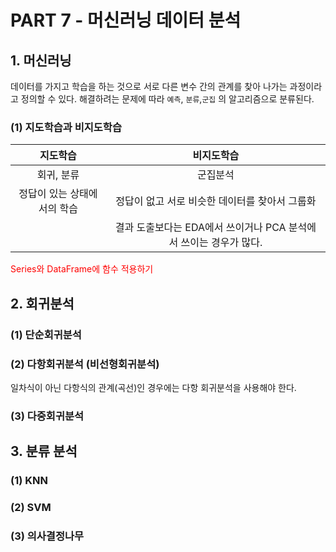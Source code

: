# PART 7 - 머신러닝 데이터 분석
## 1. 머신러닝
데이터를 가지고 학습을 하는 것으로 서로 다른 변수 간의 관계를 찾아 나가는 과정이라고 정의할 수 있다. 해결하려는 문제에 따라 `예측`, `분류`,`군집` 의 알고리즘으로 분류된다. 

### (1) 지도학습과 비지도학습
|        **지도학습**         |                        **비지도학습**                        |
| :-------------------------: | :----------------------------------------------------------: |
|         회귀, 분류          |                           군집분석                           |
| 정답이 있는 상태에서의 학습 |        정답이 없고 서로 비슷한 데이터를 찾아서 그룹화        |
|                             | 결과 도출보다는 EDA에서 쓰이거나 PCA 분석에서 쓰이는 경우가 많다. |

<span style="color:red">Series와 DataFrame에 함수 적용하기</span>

## 2. 회귀분석



### (1) 단순회귀분석

### (2) 다항회귀분석 (비선형회귀분석)

일차식이 아닌 다항식의 관계(곡선)인 경우에는 다항 회귀분석을 사용해야 한다.



### (3) 다중회귀분석

## 3. 분류 분석
### (1) KNN

### (2) SVM

### (3) 의사결정나무